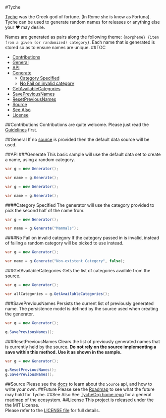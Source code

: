 #Tyche

[Tyche](https://en.wikipedia.org/wiki/Tyche) was the Greek god of fortune. (In Rome she is know as Fortuna).
Tyche can be used to generate random names for releases or anything else your :heart: may desire.

Names are generated as pairs along the following theme: `{morpheme} {item from a given (or randomized) category}`.
Each name that is generated is stored so as to ensure names are unique.
##TOC
- [Contributions](#contributions)
- [General](#general)
- [API](#api)
 - [Generate](#generate)
   - [Category Specified](#category-specified)
   - [No Fail on invalid category](#no-fail-on-invalid-category)
 - [GetAvailableCategories](#getavailablecategories)
 - [SavePreviousNames](#savepreviousnames)
 - [ResetPreviousNames](#resetpreviousnames)
- [Source](#source)
- [See Also](#see-also)
- [License](#license)

##Contributions
Contributions are quite welcome. Please just read the [Guidelines](CONTRIBUTING.md) first.

##General
If no [source](#source) is provided then the default data source will be used.

##API
###Generate
This basic sample will use the default data set to create a name, using a random category.
```c#
var g = new Generator();

var name = g.Generate();
```
```c#
var g = new Generator();

var name = g.Generate();
```
####Category Specified
The generator will use the category provided to pick the second half of the name from.
```c#
var g = new Generator();

var name = g.Generate("Mammals");
```
####No Fail on invalid category
If the category passed in is invalid, instead of failing a random category will be picked to use instead.
```c#
var g = new Generator();

var name = g.Generate("Non-existent Category", false);
```
###GetAvailableCategories
Gets the list of categories availble from the source.
```c#
var g = new Generator();

var allCategories = g.GetAvailableCategories();
```
###SavePreviousNames
Persists the current list of previously generated name.
The persistence model is defined by the source used when creating the generator.
```c#
var g = new Generator();

g.SavePreviousNames();
```
###ResetPreviousNames
Clears the list of previously generated names that is currently held by the source.
**Do not rely on the source implementing a save within this method. Use it as shown in the sample.**
```c#
var g = new Generator();

g.ResetPreviousNames();
g.SavePreviousNames();
```
##Source
Please see the [docs](docs) to learn about the `Source` api, and how to write your own.
##Future
Please see the [Roadmap](Roadmap.md) to see what the future may hold for Tyche.
##See Also
See [TycheOrg home repo](https://github.com/TycheOrg/Home) for a general roadmap of the ecosystem.
##License
This project is released under the the MIT License. <br/> Please refer to the [LICENSE file](LICENSE) for full details.
